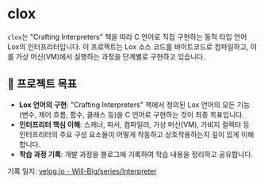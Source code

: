 

# clox

`clox`는 "Crafting Interpreters" 책을 따라 C 언어로 직접 구현하는 동적 타입 언어 Lox의 인터프리터입니다. 이 프로젝트는 Lox 소스 코드를 바이트코드로 컴파일하고, 이를 가상 머신(VM)에서 실행하는 과정을 단계별로 구현하고 있습니다.

## 🚀 프로젝트 목표

* **Lox 언어의 구현**: "Crafting Interpreters" 책에서 정의된 Lox 언어의 모든 기능(변수, 제어 흐름, 함수, 클래스 등)을 C 언어로 구현하는 것이 최종 목표입니다.
* **인터프리터 핵심 이해**: 스캐너, 파서, 컴파일러, 가상 머신(VM), 가비지 컬렉터 등 인터프리터의 주요 구성 요소들이 어떻게 작동하고 상호작용하는지 깊이 있게 이해합니다.
* **학습 과정 기록**: 개발 과정을 블로그에 기록하여 학습 내용을 정리하고 공유합니다.

기록 일지: [velog.io - Will-Big/series/Interpreter](https://velog.io/@will-big/series/Interpreter)
